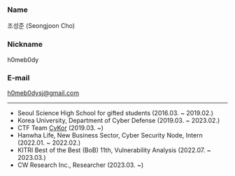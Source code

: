 ### Name

조성준 (Seongjoon Cho)

### Nickname

h0meb0dy

### E-mail

[h0meb0dysj@gmail.com](mailto:h0meb0dysj@gmail.com)

---

- Seoul Science High School for gifted students (2016.03. ~ 2019.02.)
- Korea University, Department of Cyber Defense (2019.03. ~ 2023.02.)
- CTF Team [CyKor](https://ctftime.org/team/369) (2019.03. ~)
- Hanwha Life, New Business Sector, Cyber Security Node, Intern (2022.01. ~ 2022.02.)
- KITRI Best of the Best (BoB) 11th, Vulnerability Analysis (2022.07. ~ 2023.03.)
- CW Research Inc., Researcher (2023.03. ~)
